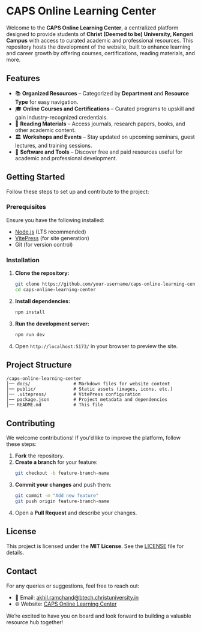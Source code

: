 # CAPS Online Learning Center

Welcome to the **CAPS Online Learning Center**, a centralized platform designed to provide students of **Christ (Deemed to be) University, Kengeri Campus** with access to curated academic and professional resources. This repository hosts the development of the website, built to enhance learning and career growth by offering courses, certifications, reading materials, and more.

## Features
- 📚 **Organized Resources** – Categorized by **Department** and **Resource Type** for easy navigation.
- 🎓 **Online Courses and Certifications** – Curated programs to upskill and gain industry-recognized credentials.
- 📖 **Reading Materials** – Access journals, research papers, books, and other academic content.
- 🏛 **Workshops and Events** – Stay updated on upcoming seminars, guest lectures, and training sessions.
- 🔧 **Software and Tools** – Discover free and paid resources useful for academic and professional development.

## Getting Started
Follow these steps to set up and contribute to the project:

### Prerequisites
Ensure you have the following installed:
- [Node.js](https://nodejs.org/) (LTS recommended)
- [VitePress](https://vitepress.dev/) (for site generation)
- Git (for version control)

### Installation
1. **Clone the repository:**
   ```sh
   git clone https://github.com/your-username/caps-online-learning-center.git
   cd caps-online-learning-center
   ```
2. **Install dependencies:**
   ```sh
   npm install
   ```
3. **Run the development server:**
   ```sh
   npm run dev
   ```
4. Open `http://localhost:5173/` in your browser to preview the site.

## Project Structure
```
/caps-online-learning-center
│── docs/                # Markdown files for website content
│── public/              # Static assets (images, icons, etc.)
│── .vitepress/          # VitePress configuration
│── package.json         # Project metadata and dependencies
│── README.md            # This file
```

## Contributing
We welcome contributions! If you'd like to improve the platform, follow these steps:
1. **Fork** the repository.
2. **Create a branch** for your feature:
   ```sh
   git checkout -b feature-branch-name
   ```
3. **Commit your changes** and push them:
   ```sh
   git commit -m "Add new feature"
   git push origin feature-branch-name
   ```
4. Open a **Pull Request** and describe your changes.

## License
This project is licensed under the **MIT License**. See the [LICENSE](LICENSE) file for details.

## Contact
For any queries or suggestions, feel free to reach out:
- 📧 Email: [akhil.ramchand@btech.christuniversity.in](https://mail.google.com/mail/?view=cm&fs=1&to=akhil.ramchand@btech.christuniversity.in)
- 🌐 Website: [CAPS Online Learning Center](https://latebycicle.github.io/COLC/)

We’re excited to have you on board and look forward to building a valuable resource hub together!

